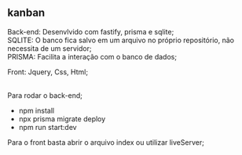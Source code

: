 <h2> kanban </h2>

<p>Back-end: Desenvlvido com fastify, prisma e sqlite; <br> SQLITE: O banco fica salvo em um arquivo no próprio repositório, não necessita de um servidor;<br>PRISMA: Facilita a interação com o banco de dados;</p>
<p>Front: Jquery, Css, Html;</p>

<br>
<span>Para rodar o back-end;</span>
<ul>
  <li>npm install</li>
  <li>npx prisma migrate deploy</li>
  <li>npm run start:dev</li>
</ul>

<span>Para o front basta abrir o arquivo index ou utilizar liveServer;</span>
